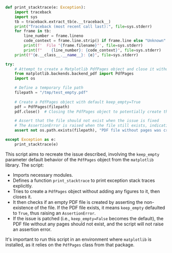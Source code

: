 ```python
def print_stacktrace(e: Exception):
    import traceback
    import sys
    tb = traceback.extract_tb(e.__traceback__)
    print("Traceback (most recent call last):", file=sys.stderr)
    for frame in tb:
        line_number = frame.lineno
        code_context = frame.line.strip() if frame.line else "Unknown"
        print(f'  File "{frame.filename}"', file=sys.stderr)
        print(f"    {line_number}: {code_context}", file=sys.stderr)
    print(f"{e.__class__.__name__}: {e}", file=sys.stderr)

try:
    # Attempt to create a Matplotlib PdfPages object and close it without adding any figures
    from matplotlib.backends.backend_pdf import PdfPages
    import os

    # Define a temporary file path
    filepath = "/tmp/test_empty.pdf"
    
    # Create a PdfPages object with default keep_empty=True
    pdf = PdfPages(filepath)
    pdf.close()  # Closing the PdfPages object to potentially create the PDF file

    # Assert that the file should not exist when the issue is fixed
    # The AssertionError is raised when the file still exists, indicating the issue is present
    assert not os.path.exists(filepath), "PDF file without pages was created, indicating `keep_empty=True` by default"

except Exception as e:
    print_stacktrace(e)
```

This script aims to recreate the issue described, involving the `keep_empty` parameter default behavior of the `PdfPages` object from the `matplotlib` library. The script:

- Imports necessary modules.
- Defines a function `print_stacktrace` to print exception stack traces explicitly.
- Tries to create a `PdfPages` object without adding any figures to it, then closes it.
- It then checks if an empty PDF file is created by asserting the non-existence of the file. If the PDF file exists, it means `keep_empty` defaulted to `True`, thus raising an `AssertionError`.
- If the issue is patched (i.e., `keep_empty=False` becomes the default), the PDF file without any pages should not exist, and the script will not raise an assertion error.

It's important to run this script in an environment where `matplotlib` is installed, as it relies on the `PdfPages` class from that package.